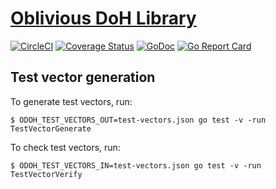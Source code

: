 # [Oblivious DoH Library](https://tools.ietf.org/html/draft-pauly-dprive-oblivious-doh)

[![CircleCI](https://circleci.com/gh/chris-wood/odoh.svg?style=svg)](https://circleci.com/gh/chris-wood/odoh)
[![Coverage Status](http://codecov.io/github/chris-wood/odoh/coverage.svg?branch=master)](http://codecov.io/github/chris-wood/odoh?branch=master)
[![GoDoc](https://godoc.org/github.com/chris-wood/odoh?status.svg)](https://godoc.org/github.com/chris-wood/odoh)
[![Go Report Card](https://goreportcard.com/badge/github.com/chris-wood/odoh)](https://goreportcard.com/report/github.com/chris-wood/odoh)

## Test vector generation

To generate test vectors, run:

```
$ ODOH_TEST_VECTORS_OUT=test-vectors.json go test -v -run TestVectorGenerate
```

To check test vectors, run:

```
$ ODOH_TEST_VECTORS_IN=test-vectors.json go test -v -run TestVectorVerify
```
